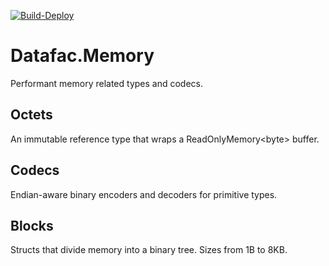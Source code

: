 [![Build-Deploy](https://github.com/datafac/memory/actions/workflows/dotnet.yml/badge.svg)](https://github.com/datafac/memory/actions/workflows/dotnet.yml)

# Datafac.Memory
Performant memory related types and codecs.

## Octets
An immutable reference type that wraps a ReadOnlyMemory\<byte\> buffer.

## Codecs
Endian-aware binary encoders and decoders for primitive types.

## Blocks
Structs that divide memory into a binary tree. Sizes from 1B to 8KB.